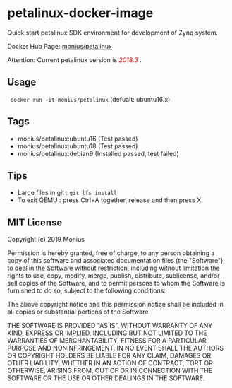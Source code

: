 # petalinux-docker-image

Quick start petalinux SDK environment for development of Zynq system.

Docker Hub Page: [monius/petalinux](https://hub.docker.com/r/monius/petalinux)

Attention: Current petalinux version is <span style="color:red"> *2018.3* </span>.

## Usage

` docker run -it monius/petalinux` (defualt: ubuntu16.x)

## Tags

- monius/petalinux:ubuntu16 (Test passed)
- monius/petalinux:ubuntu18 (Test passed)
- monius/petalinux:debian9  (Installed passed, test failed)

## Tips

- Large files in git : `git lfs install`
- To exit QEMU : press Ctrl+A together, release and then press X.


## MIT License

Copyright (c) 2019 Monius

Permission is hereby granted, free of charge, to any person obtaining a copy
of this software and associated documentation files (the "Software"), to deal
in the Software without restriction, including without limitation the rights
to use, copy, modify, merge, publish, distribute, sublicense, and/or sell
copies of the Software, and to permit persons to whom the Software is
furnished to do so, subject to the following conditions:

The above copyright notice and this permission notice shall be included in all
copies or substantial portions of the Software.

THE SOFTWARE IS PROVIDED "AS IS", WITHOUT WARRANTY OF ANY KIND, EXPRESS OR
IMPLIED, INCLUDING BUT NOT LIMITED TO THE WARRANTIES OF MERCHANTABILITY,
FITNESS FOR A PARTICULAR PURPOSE AND NONINFRINGEMENT. IN NO EVENT SHALL THE
AUTHORS OR COPYRIGHT HOLDERS BE LIABLE FOR ANY CLAIM, DAMAGES OR OTHER
LIABILITY, WHETHER IN AN ACTION OF CONTRACT, TORT OR OTHERWISE, ARISING FROM,
OUT OF OR IN CONNECTION WITH THE SOFTWARE OR THE USE OR OTHER DEALINGS IN THE
SOFTWARE.
